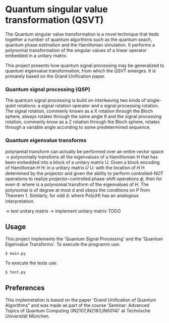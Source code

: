 # Quantum singular value transformation (QSVT)

The Quantum singular value transformation is a novel technique that tieds together a number of quantum algorthims such as the quantum seach, quantum phase estimation and the Hamiltonian simulation. It performs a polynomial transformation of the singular values of a linear operator embedded in a unitary matrix. 

This project presents how quantum signal processing may be generalized to quantum eigenvalue transformation, from which the QSVT emerges. It is primarely based on the Grand Unification paper. 

### Quantum signal processing (QSP)
The quantum signal processing is build on interleaving two kinds of single-qubit rotations: a signal rotation operator and a signal processing rotation. 
The signal rotation, commenly known as a X rotation through the Bloch sphere, always rotates through the same angle θ and the signal processing rotation, commenly know as a Z rotation through the Bloch sphere, rotates through a variable angle according to some predetermined sequence. 

### Quantum eigenvalue transforms 
polynamial transform can actually be performed over an entire vector space
-> polynomially transfoms all the eigenvalues of a Hamiltionian H that has been embedded into a block of a unitary matrix U. 
Given a block encoding of Hamiltonian 𝐻 H:
in a unitary matrix 𝑈 U:
with the location of 𝐻 H determined by the projector and given the ability to perform controlled-NOT operations to realize projector-controlled phase-shift operations 𝜙, then for even d:
where
is a polynomial transform of the eigenvalues of 𝐻. The polynomial is of degree at most d and obeys the conditions on P from Theorem 1.
Similarly, for odd d:
where Poly(𝐻) has an analogous interpretation.

-> test unitary matrix
-> implement unitary matrix
TODO 

## Usage
This project implements the 'Quantum Signal Processing' and the 'Quantum Eigenvalue Transforms'.
To execute the programm use:
```
$ main.py
```

To execute the tests use: 
```
$ test.py
```

## Preferences
This implemetation is based on the paper 'Grand Unification of Quantum Algorithms" and was made as part of the course 'Seminar: Advanced Topics of Quantum Computing (IN2107,IN2183,IN0014)' at Technische Universität München. 
